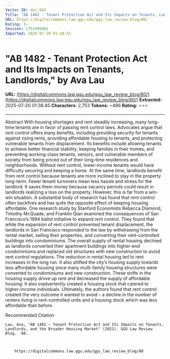 ```yaml
---
Vector ID: doc_042
Title: "AB 1482 - Tenant Protection Act and Its Impacts on Tenants, Landlords," by Ava Lau
URL: https://digitalcommons.law.ggu.edu/ggu_law_review_blog/80/
Rating: 3⭐
Session: 1752996002
Imported: 2025-07-20 01:48:41
---
```


# "AB 1482 - Tenant Protection Act and Its Impacts on Tenants, Landlords," by Ava Lau

**URL:** [https://digitalcommons.law.ggu.edu/ggu_law_review_blog/80/](https://digitalcommons.law.ggu.edu/ggu_law_review_blog/80/)
**Extracted:** 2025-07-20 01:38:45
**Characters:** 2,753
**Tokens:** ~496
**Rating:** ⭐⭐⭐

---


Abstract
With housing shortages and rent steadily increasing, many long-time tenants are in favor of passing rent control laws. Advocates argue that rent control offers many benefits, including providing security for tenants against rising rents, providing affordable housing to tenants, and protecting vulnerable tenants from displacement. Its benefits include allowing tenants to achieve better financial stability, keeping families in their homes, and preventing working-class tenants, seniors, and vulnerable members of society from being priced out of their long-time residences and neighborhoods. Without rent control, lower-income tenants would have difficulty securing and keeping a home. At the same time, landlords benefit from rent control because tenants are more inclined to stay in the property long-term. Fewer tenant turnovers mean less hassle and stress for the landlord. It saves them money because vacancy periods could result in landlords realizing a loss on the property. However, this is far from a win-win situation.
A substantial body of research has found that rent control often backfires and has quite the opposite effect of keeping housing affordable. One research study by Stanford Economists Rebecca Diamond, Timothy McQuade, and Franklin Qian examined the consequences of San Francisco’s 1994 ballot initiative to expand rent control. They found that while the expansion of rent control prevented tenant displacement, the landlords in San Francisco responded to the law by withdrawing from the rental market, selling their properties, and converting their rent-controlled buildings into condominiums. The overall supply of rental housing declined as landlords converted their apartment buildings into higher-end condominiums and replaced old structures with new construction to avoid rent control regulations. The reduction in rental housing led to rent increases in the long run. It also shifted the city’s housing supply towards less affordable housing since many multi-family housing structures were converted to condominiums and new construction. These shifts in the housing supply drove up rent and decreased the supply of affordable housing. It also inadvertently created a housing stock that catered to higher-income individuals. Ultimately, the authors found that rent control created the very outcome it wanted to avoid – a decline in the number of renters living in rent-controlled units and a housing stock which was less affordable than before.


Recommended Citation

    Lau, Ava, "AB 1482 – Tenant Protection Act and Its Impacts on Tenants, Landlords, and the Broader Housing Market" (2021). GGU Law Review Blog.  80.
    
    
    
        https://digitalcommons.law.ggu.edu/ggu_law_review_blog/80
    


